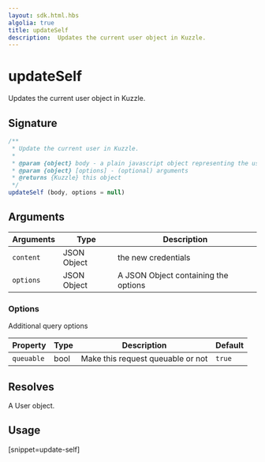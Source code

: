 ```yaml
---
layout: sdk.html.hbs
algolia: true
title: updateSelf
description:  Updates the current user object in Kuzzle.
---
```


# updateSelf

Updates the current user object in Kuzzle.

## Signature

```javascript
/**
 * Update the current user in Kuzzle.
 *
 * @param {object} body - a plain javascript object representing the user's modification
 * @param {object} [options] - (optional) arguments
 * @returns {Kuzzle} this object
 */
updateSelf (body, options = null)
```

## Arguments

| Arguments    | Type    | Description
|--------------|---------|-------------
| `content` | JSON Object | the new credentials
| `options`  | JSON Object | A JSON Object containing the options


### **Options**

Additional query options

| Property     | Type    | Description                       | Default |
| ---------- | ------- | --------------------------------- | ------- |
| `queuable` | bool | Make this request queuable or not | `true`  |


## Resolves

A User object.

## Usage

[snippet=update-self]
